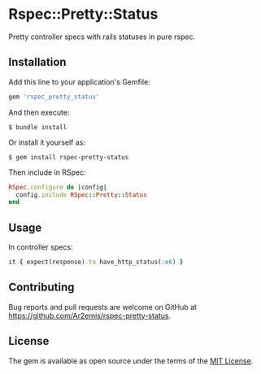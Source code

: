 # Rspec::Pretty::Status

Pretty controller specs with rails statuses in pure rspec.

## Installation

Add this line to your application's Gemfile:

```ruby
gem 'rspec_pretty_status'
```

And then execute:

    $ bundle install

Or install it yourself as:

    $ gem install rspec-pretty-status


Then include in RSpec:

```ruby
RSpec.configure do |config|
  config.include RSpec::Pretty::Status
end
```
## Usage

In controller specs:

```ruby
it { expect(response).to have_http_status(:ok) }
```

## Contributing

Bug reports and pull requests are welcome on GitHub at https://github.com/Ar2emis/rspec-pretty-status.


## License

The gem is available as open source under the terms of the [MIT License](https://opensource.org/licenses/MIT).
